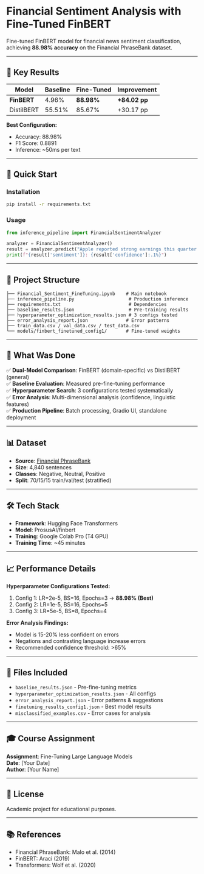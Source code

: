 # Financial Sentiment Analysis with Fine-Tuned FinBERT

Fine-tuned FinBERT model for financial news sentiment classification, achieving **88.98% accuracy** on the Financial PhraseBank dataset.

---

## 🎯 Key Results

| Model | Baseline | Fine-Tuned | Improvement |
|-------|----------|------------|-------------|
| **FinBERT** | 4.96% | **88.98%** | **+84.02 pp** |
| DistilBERT | 55.51% | 85.67% | +30.17 pp |

**Best Configuration:**
- Accuracy: 88.98%
- F1 Score: 0.8891
- Inference: ~50ms per text

---

## 🚀 Quick Start

### Installation
```bash
pip install -r requirements.txt
```

### Usage
```python
from inference_pipeline import FinancialSentimentAnalyzer

analyzer = FinancialSentimentAnalyzer()
result = analyzer.predict("Apple reported strong earnings this quarter.")
print(f"{result['sentiment']}: {result['confidence']:.1%}")
```

---

## 📁 Project Structure
```
├── Financial_Sentiment_FineTuning.ipynb    # Main notebook
├── inference_pipeline.py                    # Production inference
├── requirements.txt                         # Dependencies
├── baseline_results.json                    # Pre-training results
├── hyperparameter_optimization_results.json # 3 configs tested
├── error_analysis_report.json              # Error patterns
├── train_data.csv / val_data.csv / test_data.csv
└── models/finbert_finetuned_config1/       # Fine-tuned weights
```

---

## 🔬 What Was Done

✅ **Dual-Model Comparison**: FinBERT (domain-specific) vs DistilBERT (general)  
✅ **Baseline Evaluation**: Measured pre-fine-tuning performance  
✅ **Hyperparameter Search**: 3 configurations tested systematically  
✅ **Error Analysis**: Multi-dimensional analysis (confidence, linguistic features)  
✅ **Production Pipeline**: Batch processing, Gradio UI, standalone deployment  

---

## 📊 Dataset

- **Source**: [Financial PhraseBank](https://www.kaggle.com/datasets/ankurzing/sentiment-analysis-for-financial-news)
- **Size**: 4,840 sentences
- **Classes**: Negative, Neutral, Positive
- **Split**: 70/15/15 train/val/test (stratified)

---

## 🛠️ Tech Stack

- **Framework**: Hugging Face Transformers
- **Model**: ProsusAI/finbert
- **Training**: Google Colab Pro (T4 GPU)
- **Training Time**: ~45 minutes

---

## 📈 Performance Details

**Hyperparameter Configurations Tested:**
1. Config 1: LR=2e-5, BS=16, Epochs=3 → **88.98% (Best)**
2. Config 2: LR=1e-5, BS=16, Epochs=5
3. Config 3: LR=5e-5, BS=8, Epochs=4

**Error Analysis Findings:**
- Model is 15-20% less confident on errors
- Negations and contrasting language increase errors
- Recommended confidence threshold: >65%

---

## 📝 Files Included

- `baseline_results.json` - Pre-fine-tuning metrics
- `hyperparameter_optimization_results.json` - All configs
- `error_analysis_report.json` - Error patterns & suggestions
- `finetuning_results_config1.json` - Best model results
- `misclassified_examples.csv` - Error cases for analysis

---

## 🎓 Course Assignment

**Assignment**: Fine-Tuning Large Language Models  
**Date**: [Your Date]  
**Author**: [Your Name]

---

## 📄 License

Academic project for educational purposes.

---

## 📚 References

- Financial PhraseBank: Malo et al. (2014)
- FinBERT: Araci (2019)
- Transformers: Wolf et al. (2020)
